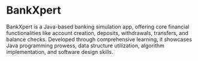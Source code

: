 # BankXpert
 BankXpert is a Java-based banking simulation app, offering core financial functionalities like account creation, deposits, withdrawals, transfers, and balance checks. Developed through comprehensive learning, it showcases Java programming prowess, data structure utilization, algorithm implementation, and software design skills.
